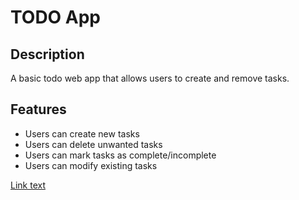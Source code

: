 # TODO App

## Description

A basic todo web app that allows users to create and remove tasks.

## Features
- Users can create new tasks
- Users can delete unwanted tasks
- Users can mark tasks as complete/incomplete
- Users can modify existing tasks

[Link text](###)